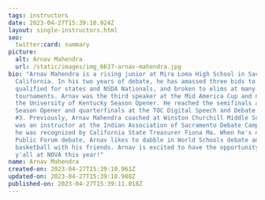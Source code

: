 ```yaml
---
tags: instructors
date: 2023-04-27T15:39:10.924Z
layout: single-instructors.html
seo:
  twitter:card: summary
picture:
  alt: Arnav Mahendra
  url: /static/images/img_6637-arnav-mahendra.jpg
bio: "Arnav Mahendra is a rising junior at Mira Loma High School in Sacramento,
  California. In his two years of debate, he has amassed three bids to the ToC,
  qualified for states and NSDA Nationals, and broken to elims at many natcirc
  tournaments. Arnav was the third speaker at the Mid America Cup and ninth at
  the University of Kentucky Season Opener. He reached the semifinals at the
  Season Opener and quarterfinals at the TOC Digital Speech and Debate Series
  #3. Previously, Arnav Mahendra coached at Winston Churchill Middle School and
  was an instructor at the Indian Association of Sacramento Debate Camp, where
  he was recognized by California State Treasurer Fiona Ma. When he's not doing
  Public Forum debate, Arnav likes to dabble in World Schools debate and play
  basketball with his friends. Arnav is excited to have the opportunity to meet
  y'all at NOVA this year!"
name: Arnav Mahendra
created-on: 2023-04-27T15:39:10.961Z
updated-on: 2023-04-27T15:39:10.988Z
published-on: 2023-04-27T15:39:11.018Z
---
```


